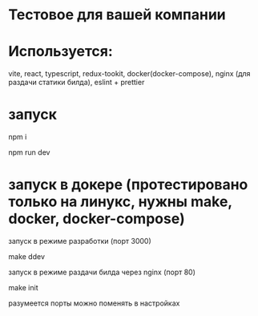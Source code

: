 # Тестовое для вашей компании

# Используется: 

vite, react, typescript, redux-tookit, docker(docker-compose), nginx (для раздачи статики билда), eslint + prettier

# запуск

npm i

npm run dev

# запуск в докере (протестировано только на линукс, нужны make, docker, docker-compose)

запуск в режиме разработки (порт 3000)

make ddev

запуск в режиме раздачи билда через nginx (порт 80)

make init


разумеется порты можно поменять в настройках
